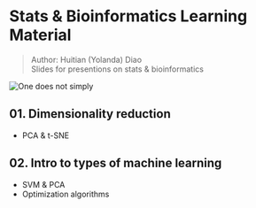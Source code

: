 # Stats & Bioinformatics Learning Material
> Author: Huitian (Yolanda) Diao <br/>
> Slides for presentions on stats & bioinformatics

![One does not simply](https://user-images.githubusercontent.com/26311995/53745190-875e3900-3e6c-11e9-8b45-dfc6bfd907d2.jpeg)

## 01. Dimensionality reduction <br/>
* PCA & t-SNE

## 02. Intro to types of machine learning <br/>
* SVM & PCA
* Optimization algorithms
